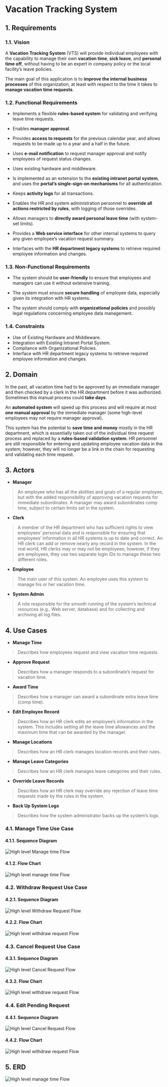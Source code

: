 # Vacation Tracking System

## 1. Requirements

### 1.1. Vision

A **Vacation Tracking System** (VTS) will provide individual employees with the
capability to manage their own **vacation time**, **sick leave**, and **personal time off**, without having to be an expert in company policy or the local facility’s leave policies.

The main goal of this application is to **improve the internal business processes** of this organization, at least with respect to the time it takes to **manage vacation time requests**.

### 1.2. Functional Requirements

+ Implements a flexible **rules-based system** for validating and verifying leave time requests.

+ Enables **manager approval**.

+ Provides **access to requests** for the previous calendar year, and allows requests to be made up to a year and a half in the future.

+ Uses **e-mail notification** to request manager approval and notify employees of request status changes.

+ Uses existing hardware and middleware.

+ Is implemented as an extension to the **existing intranet portal system**, and
uses the **portal’s single-sign-on mechanisms** for all authentication.

+ Keeps **activity logs** for all transactions.

+ Enables the HR and system administration personnel to **override all actions restricted by rules**, with logging of those overrides.

+ Allows managers to **directly award personal leave time** (with system-set limits).

+ Provides a **Web service interface** for other internal systems to query any given employee’s vacation request summary.

+ Interfaces with the **HR department legacy systems** to retrieve required employee information and changes.

### 1.3. Non-Functional Requirements

+ The system should be **user-friendly** to ensure that employees and managers can use it without extensive training.

+ The system must ensure **secure handling** of employee data, especially given its integration with HR systems.

+ The system should comply with **organizational policies** and possibly legal regulations concerning employee data management.

### 1.4. Constraints

+ Use of Existing Hardware and Middleware.
+ Integration with Existing Intranet Portal System.
+ Compliance with Organizational Policies.
+ Interface with HR department legacy systems to retrieve required employee information and changes.

## 2. Domain

In the past, all vacation time had to be approved by an immediate manager and then checked by a clerk in the HR department before it was authorized. Sometimes this manual process could **take days**.

An **automated system** will speed up this process and will require at most **one manual approval** by the immediate manager (some high-level employees may not require manager approval).

This system has the potential to **save time and money** mostly in the HR department, which is essentially taken out of the individual time request process and replaced by a **rules-based validation system**. HR personnel are still responsible for entering and updating employee vacation data in the system; however, they will no longer be a link in the chain for requesting and validating each time request.

## 3. Actors

+ **Manager**

> An employee who has all the abilities and goals of a regular employee, but with the added responsibility of approving vacation requests for immediate subordinates. A manager may award subordinates comp time, subject to certain limits set in the system.

+ **Clerk**

> A member of the HR department who has sufficient rights to view employees’ personal data and is responsible for ensuring that employees’ information in all HR systems is up to date and correct. An HR clerk can add or remove nearly any record in the system. In the real world, HR clerks may or may not be employees; however, if they are employees, they use two separate login IDs to manage these two different roles.

+ **Employee**

> The main user of this system. An employee uses this system to manage his or her vacation time.

+ **System Admin**

> A role responsible for the smooth running of the system’s technical resources (e.g., Web server, database) and for collecting and archiving all log files.

## 4. Use Cases

+ **Manage Time**

> Describes how employees request and view vacation time
requests.

+ **Approve Request**

> Describes how a manager responds to a subordinate’s
request for vacation time.

+ **Award Time**

> Describes how a manager can award a subordinate extra
leave time (comp time).

+ **Edit Employee Record**

> Describes how an HR clerk edits an employee’s information in the system. This includes setting all the leave time allowances and the maximum time that can be awarded by the manager.

+ **Manage Locations**

> Describes how an HR clerk manages location records and their rules.

+ **Manage Leave Categories**

> Describes how an HR clerk manages leave categories and their rules.

+ **Override Leave Records**

> Describes how an HR clerk may override any rejection of leave time requests made by the rules in the system.

+ **Back Up System Logs**

> Describes how the system administrator backs up the system’s logs.

### 4.1. Manage Time Use Case

#### 4.1.1. Sequence Diagram

![High level Manage time Flow](./diagrams/sequence-diagrams/High%20level%20Manage%20Time%20Flow.png)

#### 4.1.2. Flow Chart

![High level manage time Flow](./diagrams/flow-charts/manage-time.png)

### 4.2. Withdraw Request Use Case

#### 4.2.1. Sequence Diagram

![High level Withdraw Request Flow](./diagrams/sequence-diagrams/High%20level%20Withdraw%20Request%20Flow.png)

#### 4.2.2. Flow Chart

![High level withdraw request Flow](./diagrams/flow-charts/withdraw.png)

### 4.3. Cancel Request Use Case

#### 4.3.1. Sequence Diagram

![High level Cancel Request Flow](./diagrams/sequence-diagrams/High%20level%20Cancel%20Request%20Flow.png)

#### 4.3.2. Flow Chart

![High level withdraw request Flow](./diagrams/flow-charts/cancel.png)

### 4.4. Edit Pending Request

#### 4.4.1. Sequence Diagram

![High level Cancel Request Flow](./diagrams/sequence-diagrams/High%20level%20Edit%20Request%20Flow.png)

#### 4.4.2. Flow Chart

![High level withdraw request Flow](./diagrams/flow-charts/edit.png)

## 5. ERD

![High level manage time Flow](./diagrams/erd/erd.png)
